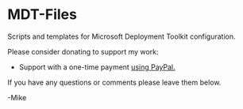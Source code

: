 # MDT-Files

Scripts and templates for Microsoft Deployment Toolkit configuration.

Please consider donating to support my work:

* Support with a one-time payment [using PayPal.](https://www.paypal.me/digressive)

If you have any questions or comments please leave them below.

-Mike
